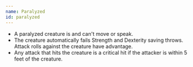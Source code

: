 ```yaml
---
name: Paralyzed
id: paralyzed
---
```

* A paralyzed creature is <condition id="incapacitated"/> and can't move or speak.
* The creature automatically fails Strength and Dexterity saving throws. Attack rolls against the creature have advantage.
* Any attack that hits the creature is a critical hit if the attacker is within 5 feet of the creature.
